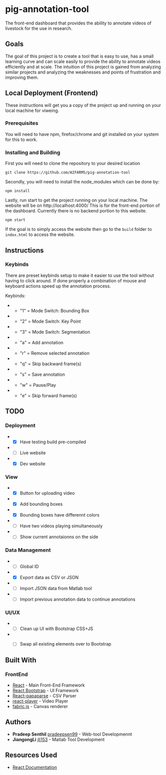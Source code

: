 # pig-annotation-tool

The front-end dashboard that provides the ability to annotate videos of livestock for the use in research.

## Goals
The goal of this project is to create a tool that is easy to use, has a small learning curve and can scale easily to provide the ability to annotate videos efficiently and at scale. The intuition of this project is gained from analyzing similar projects and analyzing the weaknesses and points of frustration and improving them. 

## Local Deployment (Frontend)

These instructions will get you a copy of the project up and running on your local machine for viweing. 

### Prerequisites

You will need to have npm, firefox/chrome and git installed on your system for this to work. 

### Installing and Building

First you will need to clone the repository to your desired location

```
git clone https://github.com/AIFARMS/pig-annotation-tool
```

Secondly, you will need to install the node_modules which can be done by:
```
npm install
```
Lastly, run start to get the project running on your local machine. The website will be on http://localhost:4000/ 
This is for the front-end portion of the dashboard. Currently there is no backend portion to this website.
```
npm start
```

If the goal is to simply access the website then go to the ```build``` folder to ```index.html``` to access the website. 

## Instructions 

### Keybinds

There are preset keybinds setup to make it easier to use the tool without having to click around. If done properly a combination of mouse and keyboard actions speed up the annotation process. 

Keybinds:
* - "1" = Mode Switch: Bounding Box
* - "2" = Mode Switch: Key Point
* - "3" = Mode Switch: Segmentation
* - "a" = Add annotation
* - "r" = Remove selected annotation
* - "q" = Skip backward frame(s)
* - "s" = Save annotation
* - "w" = Pause/Play
* - "e" = Skip forward frame(s)

## TODO

### Deployment
* - [x] Have testing build pre-compiled
* - [ ] Live website
* - [x] Dev website

### View
* - [x] Button for uploading video
* - [x] Add bounding boxes
* - [x] Bounding boxes have differennt colors
* - [ ] Have two videos playing simultaneously
* - [ ] Show current annotaionns on the side

### Data Management
* - [ ] Global ID
* - [x] Export data as CSV or JSON
* - [ ] Import JSON data from Matlab tool
* - [ ] Import previous annotation data to continue annotations

### UI/UX
* - [ ] Clean up UI with Bootstrap CSS+JS
* - [ ] Swap all existing elements over to Bootstrap


## Built With

### FrontEnd
* [React](https://reactjs.org/) - Main Front-End Framework
* [React Bootstrap](https://react-bootstrap.github.io/) - UI Framework
* [React-papaparse](https://github.com/Bunlong/react-papaparse) - CSV Parser
* [react-player](https://www.npmjs.com/package/react-player) - Video Player
* [fabric.js](http://fabricjs.com/) - Canvas renderer

## Authors

* **Pradeep Senthil** [pradeepsen99](https://github.com/pradeepsen99) - Web-tool Developmennt
* **JiangongLi** [jli153](jli153@illinois.edu) - Matlab Tool Development

## Resources Used
* [React Documentation](https://reactjs.org/docs/)
